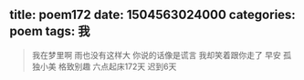 title: poem172
date: 1504563024000
categories: poem
tags: 我
---
> 我在梦里啊
雨也没有这样大
你说的话像是谎言
我却笑着跟你走了
早安
孤独小美
格致别趣
六点起床172天 迟到6天